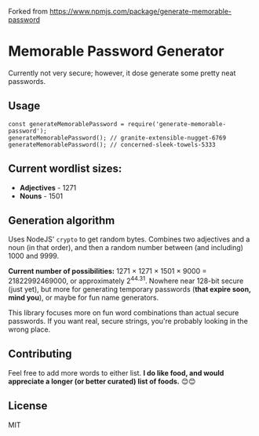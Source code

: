 
Forked from https://www.npmjs.com/package/generate-memorable-password
# Memorable Password Generator

Currently not very secure; however, it dose generate some pretty neat passwords.

## Usage

```
const generateMemorablePassword = require('generate-memorable-password');
generateMemorablePassword(); // granite-extensible-nugget-6769
generateMemorablePassword(); // concerned-sleek-towels-5333
```

## Current wordlist sizes:

* **Adjectives** - 1271
* **Nouns** - 1501

## Generation algorithm

Uses NodeJS' `crypto` to get random bytes. Combines two adjectives and a noun (in that order), and then a random number between (and including) 1000 and 9999.

**Current number of possibilities:** 1271 &times; 1271 &times; 1501 &times; 9000 = 21822992469000, or approximately 2<sup>44.31</sup>. Nowhere near 128-bit secure (just yet), but more for generating temporary passwords (**that expire soon, mind you**), or maybe for fun name generators.

This library focuses more on fun word combinations than actual secure passwords. If you want real, secure strings, you're probably looking in the wrong place.

## Contributing

Feel free to add more words to either list. **I do like food, and would appreciate a longer (or better curated) list of foods.** 😊😊

## License

MIT
